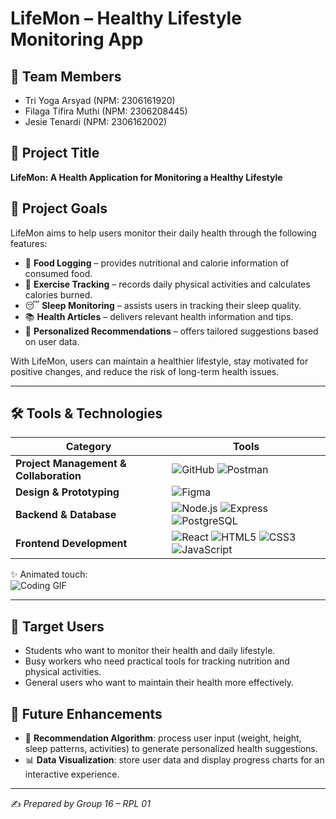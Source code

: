 # LifeMon – Healthy Lifestyle Monitoring App

## 👥 Team Members
- Tri Yoga Arsyad (NPM: 2306161920)  
- Filaga Tifira Muthi (NPM: 2306208445)  
- Jesie Tenardi (NPM: 2306162002)  

## 📌 Project Title
**LifeMon: A Health Application for Monitoring a Healthy Lifestyle**

## 🎯 Project Goals
LifeMon aims to help users monitor their daily health through the following features:
- 🍎 **Food Logging** – provides nutritional and calorie information of consumed food.  
- 🏃 **Exercise Tracking** – records daily physical activities and calculates calories burned.  
- 😴 **Sleep Monitoring** – assists users in tracking their sleep quality.  
- 📚 **Health Articles** – delivers relevant health information and tips.  
- 🤖 **Personalized Recommendations** – offers tailored suggestions based on user data.  

With LifeMon, users can maintain a healthier lifestyle, stay motivated for positive changes, and reduce the risk of long-term health issues.

---

## 🛠️ Tools & Technologies  

| Category | Tools |
|----------|-----------------------------------------------|
| **Project Management & Collaboration** | ![GitHub](https://img.shields.io/badge/GitHub-181717?logo=github&logoColor=white) ![Postman](https://img.shields.io/badge/Postman-FF6C37?logo=postman&logoColor=white) |
| **Design & Prototyping** | ![Figma](https://img.shields.io/badge/Figma-F24E1E?logo=figma&logoColor=white) |
| **Backend & Database** | ![Node.js](https://img.shields.io/badge/Node.js-339933?logo=node.js&logoColor=white) ![Express](https://img.shields.io/badge/Express-000000?logo=express&logoColor=white) ![PostgreSQL](https://img.shields.io/badge/PostgreSQL-336791?logo=postgresql&logoColor=white) |
| **Frontend Development** | ![React](https://img.shields.io/badge/React-20232A?logo=react&logoColor=61DAFB) ![HTML5](https://img.shields.io/badge/HTML5-E34F26?logo=html5&logoColor=white) ![CSS3](https://img.shields.io/badge/CSS3-1572B6?logo=css3&logoColor=white) ![JavaScript](https://img.shields.io/badge/JavaScript-F7DF1E?logo=javascript&logoColor=black) |

✨ Animated touch:  
![Coding GIF](https://media.giphy.com/media/qgQUggAC3Pfv687qPC/giphy.gif)  

---

## 👤 Target Users
- Students who want to monitor their health and daily lifestyle.  
- Busy workers who need practical tools for tracking nutrition and physical activities.  
- General users who want to maintain their health more effectively.  

## 🚀 Future Enhancements
- 🤖 **Recommendation Algorithm**: process user input (weight, height, sleep patterns, activities) to generate personalized health suggestions.  
- 📊 **Data Visualization**: store user data and display progress charts for an interactive experience.  

---

✍️ *Prepared by Group 16 – RPL 01*
